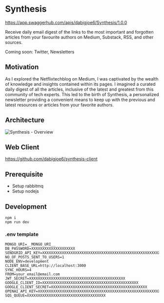 # Synthesis

https://app.swaggerhub.com/apis/dabigjoe6/Synthesis/1.0.0

Receive daily email digest of the links to the most important and forgotten articles from your favourite authors on Medium, Substack, RSS, and other sources.

Coming soon: Twitter, Newsletters

## Motivation

As I explored the Netflixtechblog on Medium, I was captivated by the wealth of knowledge and insights contained within its pages. I imagined a curated daily digest of all the articles, inclusive of the latest and greatest from this community of tech experts. This led to the birth of Synthesis, a personalized newsletter providing a convenient means to keep up with the previous and latest resources or articles from your favorite authors.

## Architecture

![Synthesis - Overview](https://user-images.githubusercontent.com/20970329/218279048-324427b5-2342-4d63-b3c5-9412b99e89cc.png)

## Web Client

https://github.com/dabigjoe6/synthesis-client

## Prerequisite

- Setup rabbitmq
- Setup nodejs

## Development

```
npm i
npm run dev
```

### .env template

```
MONGO_URI=__MONGO_URI__
DB_PASSWORD=XXXXXXXXXXXXXXXXXXXX
SENDGRID_API_KEY=XXXXXXXXXXXXXXXXXXXXXXXXXXXXXXXXXXXXXXXXXXXXXXXXXXXXXXXXXXXXXXX
NO_OF_POSTS_SENT_TO_USERS=1
NODE_ENV=development
CLIENT_BASE_URL=http://localhost:3000
SYNC_HOURS=4
FROM=your_email@email.com
JWT_SECRET=XXXXXXXXXXXXXXXXXXXXXXXXXXXXXXXXXXXXXXXXXXXX
GOOGLE_CLIENT_ID=XXXXXXXXXXXXXXXXXXXXXXXXXXXXXXXXXXXXXXXXXXXX
GOOGLE_CLIENT_SECRET=XXXXXXXXXXXXXXXXXXXXXXXXXXXXXXXXXXXXXXXXXXXX
OPENAI_API_KEY=XXXXXXXXXXXXXXXXXXXXXXXXXXXXXXXXXXXXXXXXXXXXXXXXXXXXXXXXXXXXXXX
SQS_QUEUE=XXXXXXXXXXXXXXXXXXXXXXXXXXXXXXXXXXXX
```
